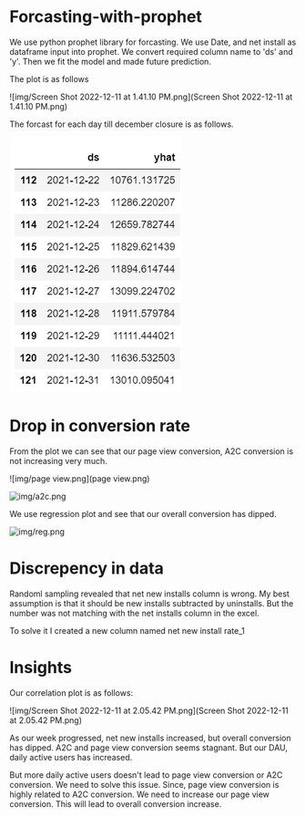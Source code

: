 # Forcasting-with-prophet

We use python prophet library for forcasting. We use Date, and net install as dataframe input into prophet. We convert required column name to 'ds' and 'y'. Then we fit the model and made future prediction.

The plot is as follows

![img/Screen Shot 2022-12-11 at 1.41.10 PM.png](Screen Shot 2022-12-11 at 1.41.10 PM.png)

The forcast for each day till december closure is as follows.

![img/forcaste.png](forcaste.png)

# Drop in conversion rate

From the plot we can see that our page view conversion, A2C conversion is not increasing very much. 

![img/page view.png](page view.png)

![img/a2c.png](a2c)

We use regression plot and see that our overall conversion has dipped.

![img/reg.png](reg)

# Discrepency in data

Randoml sampling revealed that net new installs column is wrong. My best assumption is that it should be new installs subtracted by uninstalls. But the number was not matching with the net installs column in the excel.

To solve it I created a new column named net new install rate_1

# Insights

Our correlation plot is as follows:

![img/Screen Shot 2022-12-11 at 2.05.42 PM.png](Screen Shot 2022-12-11 at 2.05.42 PM.png)

As our week progressed, net new installs increased, but overall conversion has dipped. 
A2C and page view conversion seems stagnant. But our DAU, daily active users has increased.

But more daily active users doesn't lead to page view conversion or A2C conversion. We need to solve this issue. 
Since, page view conversion is highly related to A2C conversion. We need to increase our page view conversion.
This will lead to overall conversion increase. 










